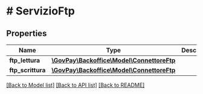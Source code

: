 # # ServizioFtp

## Properties

Name | Type | Description | Notes
------------ | ------------- | ------------- | -------------
**ftp_lettura** | [**\GovPay\Backoffice\Model\ConnettoreFtp**](ConnettoreFtp.md) |  |
**ftp_scrittura** | [**\GovPay\Backoffice\Model\ConnettoreFtp**](ConnettoreFtp.md) |  |

[[Back to Model list]](../../README.md#models) [[Back to API list]](../../README.md#endpoints) [[Back to README]](../../README.md)
